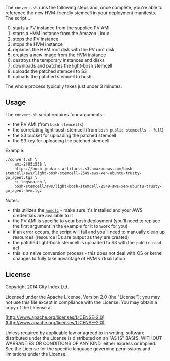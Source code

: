The `convert.sh` runs the following steps and, once complete, you're able to reference the new HVM-friendly stemcell in your deployment manifests. The script...

 0. starts a PV instance from the supplied PV AMI
 0. starts a HVM instance from the Amazon Linux
 0. stops the PV instance
 0. stops the HVM instance
 0. replaces the HVM root disk with the PV root disk
 0. creates a new image from the HVM instance
 0. destroys the temporary instances and disks
 0. downloads and patches the light-bosh stemcell
 0. uploads the patched stemcell to S3
 0. uploads the patched stemcell to bosh

The whole process typically takes just under 3 minutes.


## Usage

The `convert.sh` script requires four arguments:

 * the PV AMI (from `bosh stemcells`)
 * the correlating light-bosh stemcell (from `bosh public stemcells --full`)
 * the S3 bucket for uploading the patched stemcell
 * the S3 key for uploading the patched stemcell

Example:

    ./convert.sh \
        ami-2f05c558 \
        https://bosh-jenkins-artifacts.s3.amazonaws.com/bosh-stemcell/aws/light-bosh-stemcell-2549-aws-xen-ubuntu-trusty-go_agent.tgz \
        ci-logsearch \
        bosh-stemcell/aws/light-bosh-stemcell-2549-aws-xen-ubuntu-trusty-go_agent-hvm.tgz

Notes:

 * this utilizes the [`awscli`](http://aws.amazon.com/cli/) - make sure it's installed and your AWS credentials are available to it
 * the PV AMI is specific to your bosh deployment (you'll need to replace the first argument in the example for it to work for you)
 * if an error occurs, the script will fail and you'll need to manually clean up resources (resource IDs are output as they are created)
 * the patched light-bosh stemcell is uploaded to S3 with the `public-read` acl
 * this is a naive conversion process - this does not deal with OS or kernel changes to fully take advantage of HVM virtualization


## License

Copyright 2014 City Index Ltd.

Licensed under the Apache License, Version 2.0 (the "License");
you may not use this file except in compliance with the License.
You may obtain a copy of the License at

  [http://www.apache.org/licenses/LICENSE-2.0](http://www.apache.org/licenses/LICENSE-2.0)

Unless required by applicable law or agreed to in writing, software
distributed under the License is distributed on an "AS IS" BASIS,
WITHOUT WARRANTIES OR CONDITIONS OF ANY KIND, either express or implied.
See the License for the specific language governing permissions and
limitations under the License.
